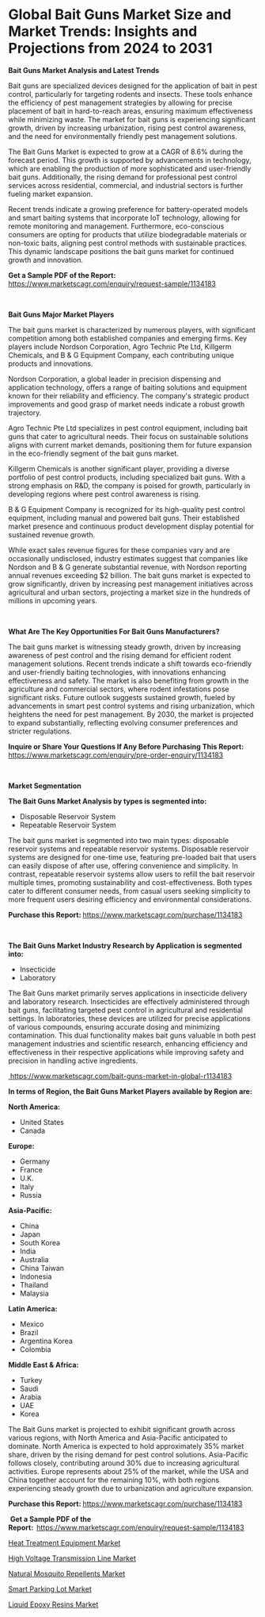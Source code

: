 <p><h1>Global Bait Guns Market Size and Market Trends: Insights and Projections from 2024 to 2031</h1></p><p><strong>Bait Guns Market Analysis and Latest Trends</strong></p>
<p><p>Bait guns are specialized devices designed for the application of bait in pest control, particularly for targeting rodents and insects. These tools enhance the efficiency of pest management strategies by allowing for precise placement of bait in hard-to-reach areas, ensuring maximum effectiveness while minimizing waste. The market for bait guns is experiencing significant growth, driven by increasing urbanization, rising pest control awareness, and the need for environmentally friendly pest management solutions.</p><p>The Bait Guns Market is expected to grow at a CAGR of 8.6% during the forecast period. This growth is supported by advancements in technology, which are enabling the production of more sophisticated and user-friendly bait guns. Additionally, the rising demand for professional pest control services across residential, commercial, and industrial sectors is further fueling market expansion. </p><p>Recent trends indicate a growing preference for battery-operated models and smart baiting systems that incorporate IoT technology, allowing for remote monitoring and management. Furthermore, eco-conscious consumers are opting for products that utilize biodegradable materials or non-toxic baits, aligning pest control methods with sustainable practices. This dynamic landscape positions the bait guns market for continued growth and innovation.</p></p>
<p><strong>Get a Sample PDF of the Report:&nbsp;</strong> <a href="https://www.marketscagr.com/enquiry/request-sample/1134183?utm_campaign=1265&utm_medium=2&utm_source=Github&utm_content=ia&utm_term=08102024&utm_id=bait-guns">https://www.marketscagr.com/enquiry/request-sample/1134183</a></p>
<p>&nbsp;</p>
<p><strong>Bait Guns Major Market Players</strong></p>
<p><p>The bait guns market is characterized by numerous players, with significant competition among both established companies and emerging firms. Key players include Nordson Corporation, Agro Technic Pte Ltd, Killgerm Chemicals, and B & G Equipment Company, each contributing unique products and innovations.</p><p>Nordson Corporation, a global leader in precision dispensing and application technology, offers a range of baiting solutions and equipment known for their reliability and efficiency. The company's strategic product improvements and good grasp of market needs indicate a robust growth trajectory. </p><p>Agro Technic Pte Ltd specializes in pest control equipment, including bait guns that cater to agricultural needs. Their focus on sustainable solutions aligns with current market demands, positioning them for future expansion in the eco-friendly segment of the bait guns market.</p><p>Killgerm Chemicals is another significant player, providing a diverse portfolio of pest control products, including specialized bait guns. With a strong emphasis on R&D, the company is poised for growth, particularly in developing regions where pest control awareness is rising.</p><p>B & G Equipment Company is recognized for its high-quality pest control equipment, including manual and powered bait guns. Their established market presence and continuous product development display potential for sustained revenue growth. </p><p>While exact sales revenue figures for these companies vary and are occasionally undisclosed, industry estimates suggest that companies like Nordson and B & G generate substantial revenue, with Nordson reporting annual revenues exceeding $2 billion. The bait guns market is expected to grow significantly, driven by increasing pest management initiatives across agricultural and urban sectors, projecting a market size in the hundreds of millions in upcoming years.</p></p>
<p>&nbsp;</p>
<p><strong>What Are The Key Opportunities For Bait Guns Manufacturers?</strong></p>
<p><p>The bait guns market is witnessing steady growth, driven by increasing awareness of pest control and the rising demand for efficient rodent management solutions. Recent trends indicate a shift towards eco-friendly and user-friendly baiting technologies, with innovations enhancing effectiveness and safety. The market is also benefiting from growth in the agriculture and commercial sectors, where rodent infestations pose significant risks. Future outlook suggests sustained growth, fueled by advancements in smart pest control systems and rising urbanization, which heightens the need for pest management. By 2030, the market is projected to expand substantially, reflecting evolving consumer preferences and stricter regulations.</p></p>
<p><strong>Inquire or Share Your Questions If Any Before Purchasing This Report:</strong> <a href="https://www.marketscagr.com/enquiry/pre-order-enquiry/1134183?utm_campaign=1265&utm_medium=2&utm_source=Github&utm_content=ia&utm_term=08102024&utm_id=bait-guns">https://www.marketscagr.com/enquiry/pre-order-enquiry/1134183</a></p>
<p>&nbsp;</p>
<p><strong>Market Segmentation</strong></p>
<p><strong>The Bait Guns Market Analysis by types is segmented into:</strong></p>
<p><ul><li>Disposable Reservoir System</li><li>Repeatable Reservoir System</li></ul></p>
<p><p>The bait guns market is segmented into two main types: disposable reservoir systems and repeatable reservoir systems. Disposable reservoir systems are designed for one-time use, featuring pre-loaded bait that users can easily dispose of after use, offering convenience and simplicity. In contrast, repeatable reservoir systems allow users to refill the bait reservoir multiple times, promoting sustainability and cost-effectiveness. Both types cater to different consumer needs, from casual users seeking simplicity to more frequent users desiring efficiency and environmental considerations.</p></p>
<p><strong>Purchase this Report:&nbsp;</strong><a href="https://www.marketscagr.com/purchase/1134183?utm_campaign=1265&utm_medium=2&utm_source=Github&utm_content=ia&utm_term=08102024&utm_id=bait-guns">https://www.marketscagr.com/purchase/1134183</a></p>
<p>&nbsp;</p>
<p><strong>The Bait Guns Market Industry Research by Application is segmented into:</strong></p>
<p><ul><li>Insecticide</li><li>Laboratory</li></ul></p>
<p><p>The Bait Guns market primarily serves applications in insecticide delivery and laboratory research. Insecticides are effectively administered through bait guns, facilitating targeted pest control in agricultural and residential settings. In laboratories, these devices are utilized for precise applications of various compounds, ensuring accurate dosing and minimizing contamination. This dual functionality makes bait guns valuable in both pest management industries and scientific research, enhancing efficiency and effectiveness in their respective applications while improving safety and precision in handling active ingredients.</p></p>
<p><a href="https://www.marketscagr.com/bait-guns-market-in-global-r1134183?utm_campaign=1265&utm_medium=2&utm_source=Github&utm_content=ia&utm_term=08102024&utm_id=bait-guns">&nbsp;https://www.marketscagr.com/bait-guns-market-in-global-r1134183</a></p>
<p><strong>In terms of Region, the Bait Guns Market Players available by Region are:</strong></p>
<p>
    <p> <strong> North America: </strong>
        <ul>
            <li>United States</li>
            <li>Canada</li>
        </ul>
        </p> 
    <p> <strong> Europe: </strong>
        <ul>
            <li>Germany</li>
            <li>France</li>
            <li>U.K.</li>
            <li>Italy</li>
            <li>Russia</li>
        </ul>
        </p> 
    <p> <strong> Asia-Pacific: </strong>
        <ul>
            <li>China</li>
            <li>Japan</li>
            <li>South Korea</li>
            <li>India</li>
            <li>Australia</li>
            <li>China Taiwan</li>
            <li>Indonesia</li>
            <li>Thailand</li>
            <li>Malaysia</li>
        </ul>
        </p> 
    <p> <strong> Latin America: </strong>
        <ul>
            <li>Mexico</li>
            <li>Brazil</li>
            <li>Argentina Korea</li>
            <li>Colombia</li>
        </ul>
        </p> 
    <p> <strong> Middle East & Africa: </strong>
        <ul>
            <li>Turkey</li>
            <li>Saudi</li>
            <li>Arabia</li>
            <li>UAE</li>
            <li>Korea</li>
        </ul>
    </p>
    </p>
<p><p>The Bait Guns market is projected to exhibit significant growth across various regions, with North America and Asia-Pacific anticipated to dominate. North America is expected to hold approximately 35% market share, driven by the rising demand for pest control solutions. Asia-Pacific follows closely, contributing around 30% due to increasing agricultural activities. Europe represents about 25% of the market, while the USA and China together account for the remaining 10%, with both regions experiencing steady growth due to urbanization and agriculture expansion.</p></p>
<p><strong>Purchase this Report: </strong><a href="https://www.marketscagr.com/purchase/1134183?utm_campaign=1265&utm_medium=2&utm_source=Github&utm_content=ia&utm_term=08102024&utm_id=bait-guns">https://www.marketscagr.com/purchase/1134183</a></p>
<p>&nbsp;<strong>Get a Sample PDF of the Report:&nbsp;&nbsp;</strong><a href="https://www.marketscagr.com/enquiry/request-sample/1134183?utm_campaign=1265&utm_medium=2&utm_source=Github&utm_content=ia&utm_term=08102024&utm_id=bait-guns">https://www.marketscagr.com/enquiry/request-sample/1134183</a></p>
<p><strong></strong></p>
<p><p><a href="https://www.linkedin.com/pulse/emerging-heat-treatment-equipment-market-opportunities-jnpye?utm_campaign=1265&utm_medium=2&utm_source=Github&utm_content=ia&utm_term=08102024&utm_id=bait-guns">Heat Treatment Equipment Market</a></p><p><a href="https://www.linkedin.com/pulse/high-voltage-transmission-line-market-global-insights-sales-jejie?utm_campaign=1265&utm_medium=2&utm_source=Github&utm_content=ia&utm_term=08102024&utm_id=bait-guns">High Voltage Transmission Line Market</a></p><p><a href="https://www.linkedin.com/pulse/natural-mosquito-repellents-market-overview-global-trends-iuuxe?utm_campaign=1265&utm_medium=2&utm_source=Github&utm_content=ia&utm_term=08102024&utm_id=bait-guns">Natural Mosquito Repellents Market</a></p><p><a href="https://www.linkedin.com/pulse/smart-parking-lot-market-opportunities-emerging-global-n2kje?utm_campaign=1265&utm_medium=2&utm_source=Github&utm_content=ia&utm_term=08102024&utm_id=bait-guns">Smart Parking Lot Market</a></p><p><a href="https://www.linkedin.com/pulse/liquid-epoxy-resins-industry-sector-new-technologies-n0zme?utm_campaign=1265&utm_medium=2&utm_source=Github&utm_content=ia&utm_term=08102024&utm_id=bait-guns">Liquid Epoxy Resins Market</a></p></p>